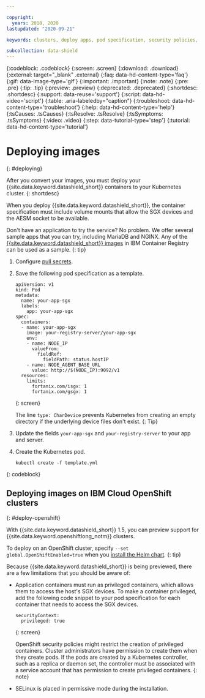 ```yaml
---

copyright:
  years: 2018, 2020
lastupdated: "2020-09-21"

keywords: clusters, deploy apps, pod specification, security policies, containers, encryption, helm, sample apps, volumes, memory, data in use,

subcollection: data-shield
---
```


{:codeblock: .codeblock}
{:screen: .screen}
{:download: .download}
{:external: target="_blank" .external}
{:faq: data-hd-content-type='faq'}
{:gif: data-image-type='gif'}
{:important: .important}
{:note: .note}
{:pre: .pre}
{:tip: .tip}
{:preview: .preview}
{:deprecated: .deprecated}
{:shortdesc: .shortdesc}
{:support: data-reuse='support'}
{:script: data-hd-video='script'}
{:table: .aria-labeledby="caption"}
{:troubleshoot: data-hd-content-type='troubleshoot'}
{:help: data-hd-content-type='help'}
{:tsCauses: .tsCauses}
{:tsResolve: .tsResolve}
{:tsSymptoms: .tsSymptoms}
{:video: .video}
{:step: data-tutorial-type='step'}
{:tutorial: data-hd-content-type='tutorial'}


# Deploying images
{: #deploying}

After you convert your images, you must deploy your {{site.data.keyword.datashield_short}} containers to your Kubernetes cluster.
{: shortdesc}

When you deploy {{site.data.keyword.datashield_short}}, the container specification must include volume mounts that allow the SGX devices and the AESM socket to be available.

Don't have an application to try the service? No problem. We offer several sample apps that you can try, including MariaDB and NGINX. Any of the [{{site.data.keyword.datashield_short}} images](/docs/Registry?topic=RegistryImages-datashield-mariadb_starter) in IBM Container Registry can be used as a sample.
{: tip}

1. Configure [pull secrets](/docs/containers?topic=containers-registry#other).

2. Save the following pod specification as a template.

    ```
    apiVersion: v1
    kind: Pod
    metadata:
      name: your-app-sgx
      labels:
        app: your-app-sgx
    spec:
      containers:
      - name: your-app-sgx
        image: your-registry-server/your-app-sgx
        env:
        - name: NODE_IP
          valueFrom:
            fieldRef:
              fieldPath: status.hostIP
        - name: NODE_AGENT_BASE_URL
          value: http://$(NODE_IP):9092/v1
      resources:
        limits:
          fortanix.com/isgx: 1
          fortanix.com/gsgx: 1
    ```
    {: screen}

    The line `type: CharDevice` prevents Kubernetes from creating an empty directory if the underlying device files don't exist.
    {: Tip}

3. Update the fields `your-app-sgx` and `your-registry-server` to your app and server.

4. Create the Kubernetes pod.

   ```
   kubectl create -f template.yml
   ```
  {: codeblock}



## Deploying images on IBM Cloud OpenShift clusters
{: #deploy-openshift}

With {{site.data.keyword.datashield_short}} 1.5, you can preview support for {{site.data.keyword.openshiftlong_notm}} clusters.

To deploy on an OpenShift cluster, specify `--set global.OpenShiftEnabled=true` when you [install the Helm chart](/docs/data-shield?topic=data-shield-getting-started).
{: tip}

Because {{site.data.keyword.datashield_short}} is being previewed, there are a few limitations that you should be aware of:

* Application containers must run as privileged containers, which allows them to access the host's SGX devices. To make a container privileged, add the following code snippet to your pod specification for each container that needs to access the SGX devices.

  ```
  securityContext:
    privileged: true
  ```
  {: screen}

  OpenShift security policies might restrict the creation of privileged containers. Cluster administrators have permission to create them when they create pods. If the pods are created by a Kubernetes controller, such as a replica or daemon set, the controller must be associated with a service account that has permission to create privileged containers.
  {: note}

* SELinux is placed in permissive mode during the installation. 



